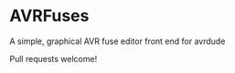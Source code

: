 AVRFuses
========

A simple, graphical AVR fuse editor front end for avrdude

Pull requests welcome!
